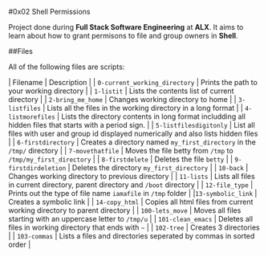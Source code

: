 #0x02 Shell Permissions

Project done during **Full Stack Software Engineering** at **ALX**. It aims to learn about how to grant permisons to file and group owners in **Shell**.

##Files

All of the following files are scripts:

| Filename | Description |
| `0-current_working_directory` | Prints the path to your working directory |
| `1-listit` | Lists the contents list of current directory |
| `2-bring_me_home` | Changes working directory to home |
| `3-listfiles` | Lists all the files in the working directory in a long format |
| `4-listmorefiles` | Lists the directory contents in long format includding all hidden files that starts with a period sign. |
| `5-listfilesdigitonly` | List all files with user and group id displayed numerically and also lists hidden files |
| `6-firstdirectory` | Creates a directory named `my_first_directory` in the `/tmp/` directory |
| `7-movethatfile` | Moves the file betty from `/tmp` to `/tmp/my_first_directory` |
| `8-firstdelete` | Deletes the file `betty` |
| `9-firstdirdeletion` | Deletes the directory `my_first_directory` |
| `10-back` | Changes working directory to previous directory |
| `11-lists` | Lists all files in current directory, parent directory and `/boot` directory |
| `12-file_type` |  Prints out the type of file name `iamafile` in `/tmp` folder |
|`13-symbolic_link` | Creates a symbolic link |
| `14-copy_html` | Copies all html files from current working directory to parent directory |
| `100-lets_move` | Moves all files starting with an uppercase letter to `/tmp/u` |
| `101-clean_emacs` | Deletes all files in working directory that ends with `~` |
| `102-tree` | Creates 3 directories |
| `103-commas` | Lists a files and directories seperated by commas in sorted order |
